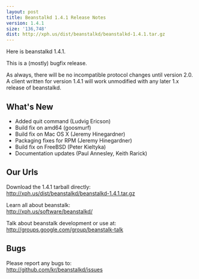 ```yaml
---
layout: post
title: Beanstalkd 1.4.1 Release Notes
version: 1.4.1
size: '136,748'
dist: http://xph.us/dist/beanstalkd/beanstalkd-1.4.1.tar.gz
---
```


Here is beanstalkd 1.4.1.

This is a (mostly) bugfix release.

As always, there will be no incompatible protocol changes until version 2.0. A
client written for version 1.4.1 will work unmodified with any later 1.x
release of beanstalkd.

What's New
----------

 * Added quit command (Ludvig Ericson)
 * Build fix on amd64 (goosmurf)
 * Build fix on Mac OS X (Jeremy Hinegardner)
 * Packaging fixes for RPM (Jeremy Hinegardner)
 * Build fix on FreeBSD (Peter Kieltyka)
 * Documentation updates (Paul Annesley, Keith Rarick)

Our Urls
--------

Download the 1.4.1 tarball directly:  
<http://xph.us/dist/beanstalkd/beanstalkd-1.4.1.tar.gz>

Learn all about beanstalk:  
<http://xph.us/software/beanstalkd/>

Talk about beanstalk development or use at:  
<http://groups.google.com/group/beanstalk-talk>

Bugs
----

Please report any bugs to:  
<http://github.com/kr/beanstalkd/issues>
